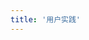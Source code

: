 ```yaml
---
title: '用户实践'
---
```


<script setup lang="ts">
  import TheShowCase from "@/views/showcase/TheShowCase.vue"
</script>

<TheShowCase />
